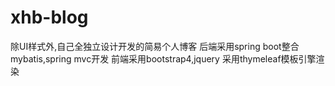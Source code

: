 # xhb-blog
除UI样式外,自己全独立设计开发的简易个人博客
后端采用spring boot整合mybatis,spring mvc开发
前端采用bootstrap4,jquery
采用thymeleaf模板引擎渲染

